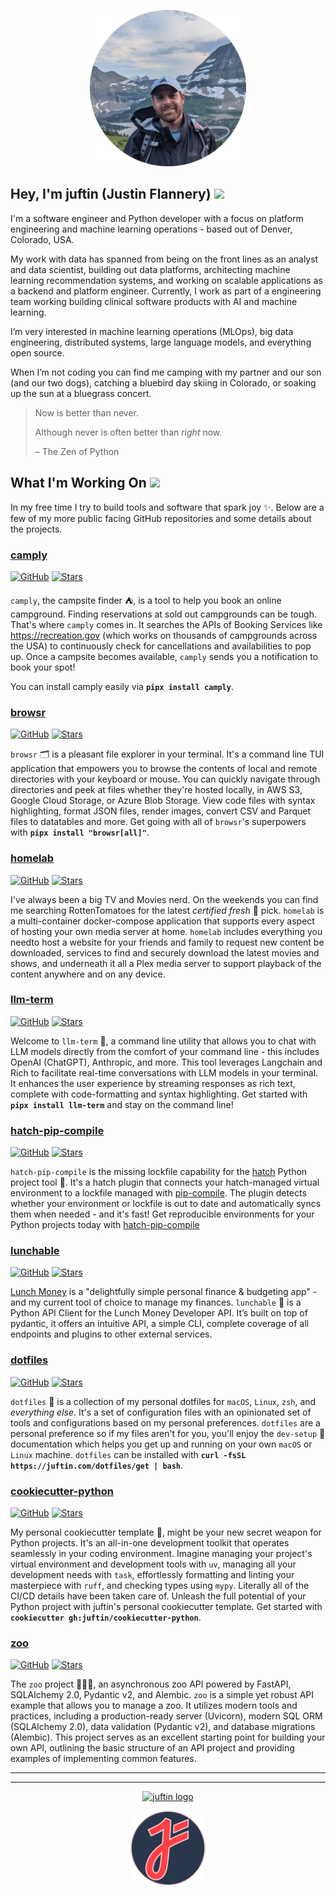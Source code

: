 <a href="https://github.com/juftin">
    <p align="center">
    <img src="https://raw.githubusercontent.com/juftin/juftin/main/static/justin_flannery.png"
      width="250" height="250"  alt="juftin logo">
    </p>
</a>

## Hey, I'm juftin (Justin Flannery) <img src="https://media.giphy.com/media/hvRJCLFzcasrR4ia7z/giphy.gif" width="30">

I'm a software engineer and Python developer with a focus on platform engineering
and machine learning operations - based out of Denver, Colorado, USA.

My work with data has spanned from being on the front lines as an analyst and data
scientist, building out data platforms, architecting machine learning recommendation
systems, and working on scalable applications as a backend and platform engineer.
Currently, I work as part of a engineering team working building clinical software products
with AI and machine learning.

I’m very interested in machine learning operations (MLOps), big data engineering,
distributed systems, large language models, and everything open source.

When I’m not coding you can find me camping with my partner and our son
(and our two dogs), catching a bluebird day skiing in Colorado, or soaking
up the sun at a bluegrass concert.

> Now is better than never.
>
> Although never is often better than _right_ now.
>
> – The Zen of Python

## What I'm Working On <img src="https://media.giphy.com/media/WUlplcMpOCEmTGBtBW/giphy.gif"  width="30">

In my free time I try to build tools and software that spark joy ✨. Below are a few of my more public facing
GitHub repositories and some details about the projects.

### [camply](https://github.com/juftin/camply)

[![GitHub](https://img.shields.io/github/v/release/juftin/camply?color=blue&label=⛺️%20camply)](https://github.com/juftin/camply)
[![Stars](https://img.shields.io/github/stars/juftin/camply)](https://github.com/juftin/camply)

`camply`, the campsite finder ⛺️, is a tool to help you book an online campground. Finding
reservations at sold out campgrounds can be tough. That's where `camply` comes in. It searches the
APIs of Booking Services like https://recreation.gov (which works on thousands of campgrounds across
the USA) to continuously check for cancellations and availabilities to pop up. Once a campsite
becomes available, `camply` sends you a notification to book your spot!

You can install camply easily via **`pipx install camply`**.

### [browsr](https://github.com/juftin/browsr)

[![GitHub](https://img.shields.io/github/v/release/juftin/browsr?color=blue&label=🗂️%20browsr)](https://github.com/juftin/browsr)
[![Stars](https://img.shields.io/github/stars/juftin/browsr)](https://github.com/juftin/browsr)

`browsr` 🗂️ is a pleasant file explorer in your terminal. It's a command line TUI application
that empowers you to browse the contents of local and remote directories with your keyboard or
mouse. You can quickly navigate through directories and peek at files whether they're hosted
locally, in AWS S3, Google Cloud Storage, or Azure Blob Storage. View code files with syntax
highlighting, format JSON files, render images, convert CSV and Parquet files to datatables
and more. Get going with all of `browsr`'s superpowers with **`pipx install "browsr[all]"`**.

### [homelab](https://github.com/juftin/homelab)

[![GitHub](https://img.shields.io/github/v/release/juftin/homelab?color=blue&label=🏠%20homelab)](https://github.com/juftin/homelab)
[![Stars](https://img.shields.io/github/stars/juftin/homelab)](https://github.com/juftin/homelab)

I've always been a big TV and Movies nerd. On the weekends you can find me searching RottenTomatoes
for the latest _certified fresh_ 🍅 pick. `homelab` is a multi-container docker-compose
application that supports every aspect of hosting your own media server at home. `homelab`
includes everything you needto host a website for your friends and
family to request new content be downloaded, services to find and securely download the latest
movies and shows, and underneath it all a Plex media server to support playback of the content
anywhere and on any device.

### [llm-term](https://github.com/juftin/llm-term)

[![GitHub](https://img.shields.io/github/v/release/juftin/llm-term?color=blue&label=🤖%20llm-term)](https://github.com/juftin/llm-term)
[![Stars](https://img.shields.io/github/stars/juftin/llm-term)](https://github.com/juftin/llm-term)

Welcome to `llm-term` 💬, a command line utility that allows you to chat with LLM models directly
from the comfort of your command line - this includes OpenAI (ChatGPT), Anthropic, and more. This tool leverages
Langchain and Rich to facilitate real-time conversations with LLM models in your terminal. It enhances the
user experience by streaming responses as rich text, complete with code-formatting and syntax highlighting.
Get started with **`pipx install llm-term`** and stay on the command line!

### [hatch-pip-compile](https://github.com/juftin/hatch-pip-compile)

[![GitHub](https://img.shields.io/github/v/release/juftin/hatch-pip-compile?color=blue&label=🥚%20hatch-pip-compile)](https://github.com/juftin/hatch-pip-compile)
[![Stars](https://img.shields.io/github/stars/juftin/hatch-pip-compile)](https://github.com/juftin/hatch-pip-compile)

`hatch-pip-compile` is the missing lockfile capability for the [hatch](https://github.com/pypa/hatch) Python
project tool 🥚. It's a hatch plugin that connects your hatch-managed virtual environment to a lockfile
managed with [pip-compile](https://githun.com/jazzband/pip-tools). The plugin detects whether your
environment or lockfile is out to date and automatically syncs them when needed - and it's fast!
Get reproducible environments for your Python projects today with
[hatch-pip-compile](https://github.com/juftin/hatch-pip-compile)

### [lunchable](https://github.com/juftin/lunchable)

[![GitHub](https://img.shields.io/github/v/release/juftin/lunchable?color=blue&label=🍱%20lunchable)](https://github.com/juftin/lunchable)
[![Stars](https://img.shields.io/github/stars/juftin/lunchable)](https://github.com/juftin/lunchable)

[Lunch Money](https://lunchmoney.app/) is a "delightfully simple personal finance & budgeting app" -
and my current tool of choice to manage my finances. `lunchable` 🍱 is a Python API Client for the
Lunch Money Developer API. It’s built on top of pydantic, it offers an intuitive API, a simple CLI,
complete coverage of all endpoints and plugins to other external services.

### [dotfiles](https://github.com/juftin/dotfiles)

[![GitHub](https://img.shields.io/github/v/release/juftin/dotfiles?color=blue&label=🌈%20dotfiles)](https://github.com/juftin/dotfiles)
[![Stars](https://img.shields.io/github/stars/juftin/dotfiles)](https://github.com/juftin/dotfiles)

`dotfiles` 🌈 is a collection of my personal dotfiles for `macOS`, `Linux`, `zsh`, and
_everything else_. It's a set of configuration files with an opinionated set of tools and
configurations based on my personal preferences. `dotfiles` are a personal preference so if
my files aren't for you, you'll enjoy the `dev-setup` 📔 documentation which helps you
get up and running on your own `macOS` or `Linux` machine.
`dotfiles` can be installed with **`curl -fsSL https://juftin.com/dotfiles/get | bash`**.

### [cookiecutter-python](https://github.com/juftin/cookiecutter-python)

[![GitHub](https://img.shields.io/github/v/release/juftin/cookiecutter-python?color=blue&label=🍪%20cookiecutter-python)](https://github.com/juftin/cookiecutter-python)
[![Stars](https://img.shields.io/github/stars/juftin/cookiecutter-python)](https://github.com/juftin/cookiecutter-python)

My personal cookiecutter template 🚀, might be your new secret weapon for Python projects.
It's an all-in-one development toolkit that operates seamlessly in your coding environment.
Imagine managing your project's virtual environment and development tools with `uv`,
managing all your development needs with `task`, effortlessly formatting and linting your
masterpiece with `ruff`, and checking types using `mypy`. Literally all of the CI/CD details
have been taken care of. Unleash the full potential of your Python project with juftin's
personal cookiecutter template. Get started with **`cookiecutter gh:juftin/cookiecutter-python`**.

### [zoo](https://github.com/juftin/zoo)

[![GitHub](https://img.shields.io/github/v/release/juftin/zoo?color=blue&label=🦁%20zoo)](https://github.com/juftin/zoo)
[![Stars](https://img.shields.io/github/stars/juftin/zoo)](https://github.com/juftin/zoo)

The `zoo` project 🦁🐼🐨, an asynchronous zoo API powered by FastAPI, SQLAlchemy 2.0,
Pydantic v2, and Alembic. `zoo` is a simple yet robust API example that allows you to manage
a zoo. It utilizes modern tools and practices, including a production-ready server (Uvicorn),
modern SQL ORM (SQLAlchemy 2.0), data validation (Pydantic v2), and database migrations (Alembic).
This project serves as an excellent starting point for building your own API, outlining the
basic structure of an API project and providing examples of implementing common features.

---

---

<a href="https://www.linkedin.com/in/justinflannery/">
  <p align="center">
    <img src="https://img.shields.io/badge/-LinkedIn-blue?style=flat-square&logo=Linkedin&logoColor=white" width="100" alt="juftin logo">
  </p>
</a>

<a href="https://juftin.com/">
  <p align="center">
    <img src="https://raw.githubusercontent.com/juftin/juftin/main/static/juftin.png" width="120" height="120" alt="juftin logo">
  </p>
</a>
